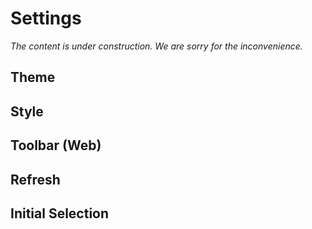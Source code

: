 # Settings

_The content is under construction. We are sorry for the inconvenience._

## Theme

## Style

## Toolbar (Web)

## Refresh

## Initial Selection
